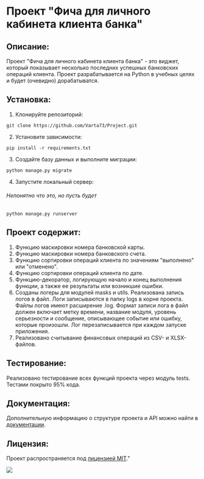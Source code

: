 # Проект "Фича для личного кабинета клиента банка"

## Описание:

Проект "Фича для личного кабинета клиента банка" - это виджет, который показывает несколько последних успешных банковских операций клиента. Проект разрабатывается на Python в учебных целях и будет (очевидно) дорабатыватся.

## Установка:

1. Клонируйте репозиторий:
```
git clone https://github.com/Varta73/Project.git
```

2. Установите зависимости:
```
pip install -r requirements.txt
```

3. Создайте базу данных и выполните миграции:
```
python manage.py migrate
```

4. Запустите локальный сервер:
###### Непонятно что это, но пусть будет
```
python manage.py runserver
```
## Проект содержит:

1. Функцию маскировки номера банковской карты.
2. Функцию маскировки номера банковского счета.
3. Функцию сортировки операций клиента по значениям "выполнено"
или "отменено".
4. Функцию сортировки операций клиента по дате.
5. Функцию-декоратор, логирующую начало и конец выполнения функции,
    а также ее результаты или возникшие ошибки.
6. Созданы логеры для модулей masks и utils. Реализована запись логов в файл. Логи записываются в папку 
logs в корне проекта. Файлы логов имеют расширение .log. Формат записи лога в файл должен включает метку времени, название модуля, уровень серьезности и сообщение, описывающее событие или ошибку, которые произошли.
Лог перезаписывается при каждом запуске приложения.
7. Реализовано считывание финансовых операций из CSV- и XLSX-файлов.

## Тестирование:
Реализовано тестирование всех функций проекта через модуль tests.
Тестами покрыто 95% кода.

## Документация:

Дополнительную информацию о структуре проекта и API можно найти в [документации](docs/README.md).

## Лицензия:

Проект распространяется под [лицензией MIT](LICENSE)."

![](https://komarev.com/ghpvc/?username=Varta73)